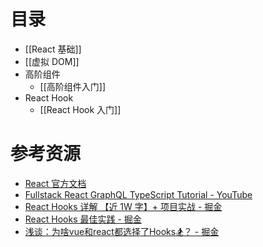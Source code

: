 # 目录
- [[React 基础]]
- [[虚拟 DOM]]
- 高阶组件
	- [[高阶组件入门]]
- React Hook
	- [[React Hook 入门]]

# 参考资源
- [React 官方文档](https://zh-hans.reactjs.org/docs/getting-started.html)
- [Fullstack React GraphQL TypeScript Tutorial - YouTube](https://www.youtube.com/watch?v=I6ypD7qv3Z8)
- [React Hooks 详解 【近 1W 字】+ 项目实战 - 掘金](https://juejin.cn/post/6844903985338400782)
- [React Hooks 最佳实践 - 掘金](https://juejin.cn/post/6844904165500518414)
- [浅谈：为啥vue和react都选择了Hooks🏂？ - 掘金](https://juejin.cn/post/7066951709678895141)